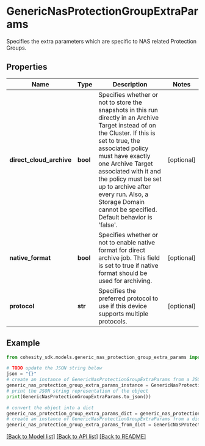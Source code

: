 # GenericNasProtectionGroupExtraParams

Specifies the extra parameters which are specific to NAS related Protection Groups.

## Properties

Name | Type | Description | Notes
------------ | ------------- | ------------- | -------------
**direct_cloud_archive** | **bool** | Specifies whether or not to store the snapshots in this run directly in an Archive Target instead of on the Cluster. If this is set to true, the associated policy must have exactly one Archive Target associated with it and the policy must be set up to archive after every run. Also, a Storage Domain cannot be specified. Default behavior is &#39;false&#39;. | [optional] 
**native_format** | **bool** | Specifies whether or not to enable native format for direct archive job. This field is set to true if native format should be used for archiving. | [optional] 
**protocol** | **str** | Specifies the preferred protocol to use if this device supports multiple protocols. | [optional] 

## Example

```python
from cohesity_sdk.models.generic_nas_protection_group_extra_params import GenericNasProtectionGroupExtraParams

# TODO update the JSON string below
json = "{}"
# create an instance of GenericNasProtectionGroupExtraParams from a JSON string
generic_nas_protection_group_extra_params_instance = GenericNasProtectionGroupExtraParams.from_json(json)
# print the JSON string representation of the object
print(GenericNasProtectionGroupExtraParams.to_json())

# convert the object into a dict
generic_nas_protection_group_extra_params_dict = generic_nas_protection_group_extra_params_instance.to_dict()
# create an instance of GenericNasProtectionGroupExtraParams from a dict
generic_nas_protection_group_extra_params_from_dict = GenericNasProtectionGroupExtraParams.from_dict(generic_nas_protection_group_extra_params_dict)
```
[[Back to Model list]](../README.md#documentation-for-models) [[Back to API list]](../README.md#documentation-for-api-endpoints) [[Back to README]](../README.md)


